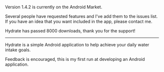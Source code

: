 Version 1.4.2 is currently on the Android Market.

Several people have requested features and I've add them to the issues list. If you have an idea that you want included in the app, please contact me.

Hydrate has passed 8000 downloads, thank you for the support!


---


Hydrate is a simple Android application to help achieve your daily water intake goals.

Feedback is encouraged, this is my first run at developing an Android application.